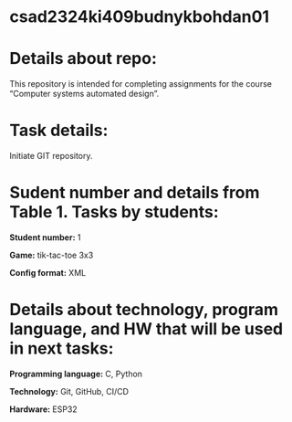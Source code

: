 # csad2324ki409budnykbohdan01

# Details about repo:
This repository is intended for completing assignments for the course “Computer systems automated design”.

# Task details:
Initiate GIT repository.

# Sudent number and details from Table 1. Tasks by students:

**Student number:** 1

**Game:** tik-tac-toe 3x3

**Config format:** XML

# Details about technology, program language, and HW that will be used in next tasks:

**Programming language:** C, Python

**Technology:** Git, GitHub, CI/CD

**Hardware:** ESP32
